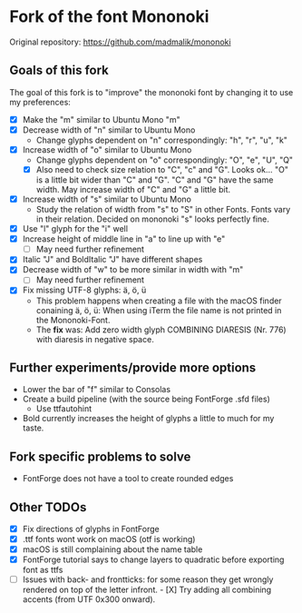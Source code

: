 # Fork of the font Mononoki
Original repository: https://github.com/madmalik/mononoki

## Goals of this fork
The goal of this fork is to "improve" the mononoki font by changing it to use 
my preferences:
- [x] Make the "m" similar to Ubuntu Mono "m"
- [x] Decrease width of "n" similar to Ubuntu Mono
  + Change glyphs dependent on "n" correspondingly: "h", "r", "u", "k"
- [x] Increase width of "o" similar to Ubuntu Mono
  + Change glyphs dependent on "o" correspondingly: "O", "e", "U", "Q"
  + [x] Also need to check size relation to "C", "c" and "G".
        Looks ok... "O" is a little bit wider than "C" and "G". "C" and "G" 
        have the same width. May increase width of "C" and "G" a little bit.
- [x] Increase width of "s" similar to Ubuntu Mono
  + Study the relation of width from "s" to "S" in other Fonts.
    Fonts vary in  their relation. Decided on mononoki "s" looks perfectly 
    fine.
- [x] Use "l" glyph for the "i" well
- [x] Increase height of middle line in "a" to line up with "e"
  - [ ] May need further refinement
- [x] Italic "J" and BoldItalic "J" have different shapes
- [x] Decrease width of "w" to be more similar in width with "m"
  - [ ] May need further refinement
- [x] Fix missing UTF-8 glyphs: ä, ö, ü
  + This problem happens when creating a file with the macOS finder 
    conaining ä, ö, ü: When using iTerm the file name is not printed in the 
    Mononoki-Font.
  + The **fix** was: Add zero width glyph COMBINING DIARESIS (Nr. 776) with 
    diaresis in negative space.

## Further experiments/provide more options
* Lower the bar of "f" similar to Consolas
* Create a build pipeline (with the source being FontForge .sfd files)
  - Use ttfautohint
* Bold currently increases the height of glyphs a little to much for my taste.

## Fork specific problems to solve
* FontForge does not have a tool to create rounded edges

## Other TODOs
- [x] Fix directions of glyphs in FontForge
- [x] .ttf fonts wont work on macOS (otf is working)
- [x] macOS is still complaining about the name table
- [X] FontForge tutorial says to change layers to quadratic before exporting 
      font as ttfs
- [ ] Issues with back- and frontticks: for some reason they get wrongly
      rendered on top of the letter infront.
      - [X] Try adding all combining accents (from UTF 0x300 onward).
